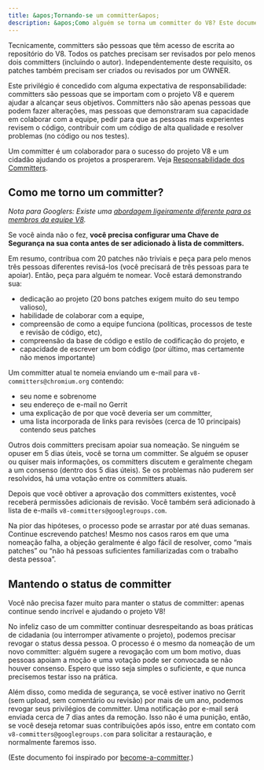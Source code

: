 ```yaml
---
title: &apos;Tornando-se um committer&apos;
description: &apos;Como alguém se torna um committer do V8? Este documento explica.&apos;
---
```

Tecnicamente, committers são pessoas que têm acesso de escrita ao repositório do V8. Todos os patches precisam ser revisados por pelo menos dois committers (incluindo o autor). Independentemente deste requisito, os patches também precisam ser criados ou revisados por um OWNER.

Este privilégio é concedido com alguma expectativa de responsabilidade: committers são pessoas que se importam com o projeto V8 e querem ajudar a alcançar seus objetivos. Committers não são apenas pessoas que podem fazer alterações, mas pessoas que demonstraram sua capacidade em colaborar com a equipe, pedir para que as pessoas mais experientes revisem o código, contribuir com um código de alta qualidade e resolver problemas (no código ou nos testes).

Um committer é um colaborador para o sucesso do projeto V8 e um cidadão ajudando os projetos a prosperarem. Veja [Responsabilidade dos Committers](/docs/committer-responsibility).

## Como me torno um committer?

*Nota para Googlers: Existe uma [abordagem ligeiramente diferente para os membros da equipe V8](http://go/v8/setup_permissions.md).*

Se você ainda não o fez, **você precisa configurar uma Chave de Segurança na sua conta antes de ser adicionado à lista de committers.**

Em resumo, contribua com 20 patches não triviais e peça para pelo menos três pessoas diferentes revisá-los (você precisará de três pessoas para te apoiar). Então, peça para alguém te nomear. Você estará demonstrando sua:

- dedicação ao projeto (20 bons patches exigem muito do seu tempo valioso),
- habilidade de colaborar com a equipe,
- compreensão de como a equipe funciona (políticas, processos de teste e revisão de código, etc),
- compreensão da base de código e estilo de codificação do projeto, e
- capacidade de escrever um bom código (por último, mas certamente não menos importante)

Um committer atual te nomeia enviando um e-mail para `v8-committers@chromium.org` contendo:

- seu nome e sobrenome
- seu endereço de e-mail no Gerrit
- uma explicação de por que você deveria ser um committer,
- uma lista incorporada de links para revisões (cerca de 10 principais) contendo seus patches

Outros dois committers precisam apoiar sua nomeação. Se ninguém se opuser em 5 dias úteis, você se torna um committer. Se alguém se opuser ou quiser mais informações, os committers discutem e geralmente chegam a um consenso (dentro dos 5 dias úteis). Se os problemas não puderem ser resolvidos, há uma votação entre os committers atuais.

Depois que você obtiver a aprovação dos committers existentes, você receberá permissões adicionais de revisão. Você também será adicionado à lista de e-mails `v8-committers@googlegroups.com`.

Na pior das hipóteses, o processo pode se arrastar por até duas semanas. Continue escrevendo patches! Mesmo nos casos raros em que uma nomeação falha, a objeção geralmente é algo fácil de resolver, como “mais patches” ou “não há pessoas suficientes familiarizadas com o trabalho desta pessoa”.

## Mantendo o status de committer

Você não precisa fazer muito para manter o status de committer: apenas continue sendo incrível e ajudando o projeto V8!

No infeliz caso de um committer continuar desrespeitando as boas práticas de cidadania (ou interromper ativamente o projeto), podemos precisar revogar o status dessa pessoa. O processo é o mesmo da nomeação de um novo committer: alguém sugere a revogação com um bom motivo, duas pessoas apoiam a moção e uma votação pode ser convocada se não houver consenso. Espero que isso seja simples o suficiente, e que nunca precisemos testar isso na prática.

Além disso, como medida de segurança, se você estiver inativo no Gerrit (sem upload, sem comentário ou revisão) por mais de um ano, podemos revogar seus privilégios de committer. Uma notificação por e-mail será enviada cerca de 7 dias antes da remoção. Isso não é uma punição, então, se você deseja retomar suas contribuições após isso, entre em contato com `v8-committers@googlegroups.com` para solicitar a restauração, e normalmente faremos isso.

(Este documento foi inspirado por [become-a-committer](https://dev.chromium.org/getting-involved/become-a-committer).)
